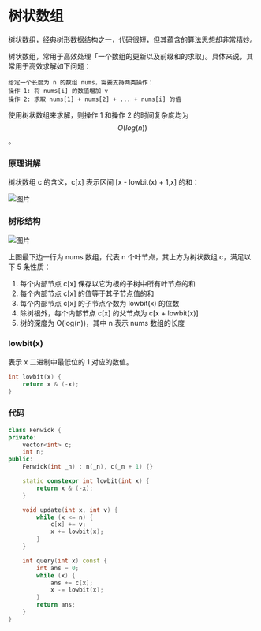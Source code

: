 # 树状数组

树状数组，经典树形数据结构之一，代码很短，但其蕴含的算法思想却非常精妙。

树状数组，常用于高效处理「一个数组的更新以及前缀和的求取」。具体来说，其常用于高效求解如下问题：

```
给定一个长度为 n 的数组 nums，需要支持两类操作：
操作 1: 将 nums[i] 的数值增加 v
操作 2: 求取 nums[1] + nums[2] + ... + nums[i] 的值
```

使用树状数组来求解，则操作 1 和操作 2 的时间复杂度均为 $$O(log(n))$$。

### 原理讲解

树状数组 c 的含义，c[x] 表示区间 [x - lowbit(x) + 1,x] 的和：

![图片](https://mmbiz.qpic.cn/mmbiz_png/icHoerKO3NjKggtA7EibrJumrK8krTe6xTpia2uwCZaRx9ibB7af9fRAmzR41Ciag9dAdXfFI6rOEUUYxOwkEBZZibQA/640?wx_fmt=png&tp=webp&wxfrom=5&wx_lazy=1&wx_co=1)

### 树形结构

![图片](https://mmbiz.qpic.cn/mmbiz_png/icHoerKO3NjKggtA7EibrJumrK8krTe6xTdia7Esys29WtFZmC6ZSKfTysbNtdFrU7BDvhic1qXojIkqL7N1u4ASqA/640?wx_fmt=png&tp=webp&wxfrom=5&wx_lazy=1&wx_co=1)

上图最下边一行为 nums 数组，代表 n 个叶节点，其上方为树状数组 c，满足以下 5 条性质：

1. 每个内部节点 c[x] 保存以它为根的子树中所有叶节点的和
2. 每个内部节点 c[x] 的值等于其子节点值的和
3. 每个内部节点 c[x] 的子节点个数为 lowbit(x) 的位数
4. 除树根外，每个内部节点 c[x] 的父节点为 c[x + lowbit(x)]
5. 树的深度为 O(log(n))，其中 n 表示 nums 数组的长度

### lowbit(x)

表示 x 二进制中最低位的 1 对应的数值。

```c++
int lowbit(x) {
    return x & (-x);
}
```

### 代码

```c++
class Fenwick {
private:
    vector<int> c;
    int n;
public:
    Fenwick(int _n) : n(_n), c(_n + 1) {}

    static constexpr int lowbit(int x) {
        return x & (-x);
    }

    void update(int x, int v) {
        while (x <= n) {
            c[x] += v;
            x += lowbit(x);
        }
    }

    int query(int x) const {
        int ans = 0;
        while (x) {
            ans += c[x];
            x -= lowbit(x);
        }
        return ans;
    }
}
```

